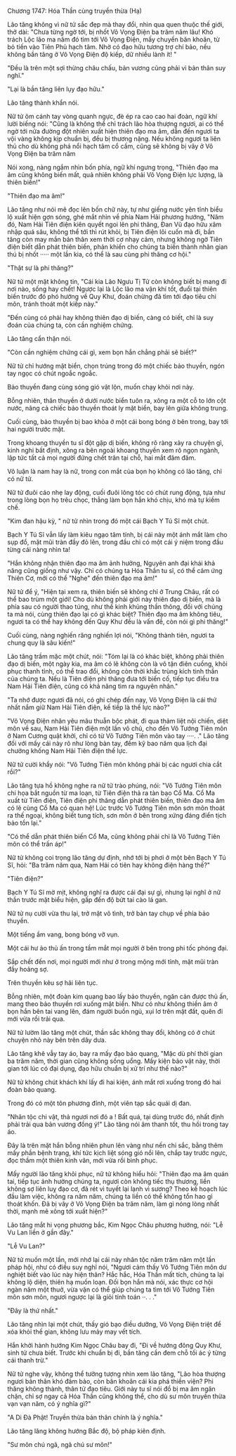 




Chương 1747: Hóa Thần cùng truyền thừa (Hạ)


Lão tăng không vì nữ tử sắc đẹp mà thay đổi, nhìn qua quen thuộc thế giới, thở dài: "Chưa từng ngờ tới, bị nhốt Vô Vọng Điện ba trăm năm lâu! Khó trách Lộc lão ma năm đó tìm tới Vô Vọng Điện, mấy chuyến băn khoăn, từ bỏ tiến vào Tiên Phủ hạch tâm. Nhờ có đạo hữu tương trợ chí bảo, nếu không bần tăng ở Vô Vọng Điện độ kiếp, dữ nhiều lành ít! "

"Đều là trên một sợi thừng châu chấu, bản vương cũng phải vì bản thân suy nghĩ."

"Lại là bần tăng liên lụy đạo hữu."

Lão tăng thành khẩn nói.

Nữ tử ôm cánh tay vòng quanh ngực, đè ép ra cao cao hai đoàn, ngữ khí lười biếng nói: "Cũng là không thể chỉ trách lão hòa thượng ngươi, ai có thể ngờ tới nửa đường đột nhiên xuất hiện thiên đạo ma âm, dẫn đến ngươi ta vội vàng không kịp chuẩn bị, đều bị thương nặng. Nếu không ngươi ta liên thủ cho dù không phá nổi hạch tâm cổ cấm, cũng sẽ không bị vây ở Vô Vọng Điện ba trăm năm

Nói xong, nàng ngắm nhìn bốn phía, ngữ khí ngưng trọng, "Thiên đạo ma âm cũng không biến mất, quả nhiên không phải Vô Vọng Điện lực lượng, là thiên biến!"

"Thiên đạo ma âm!"

Lão tăng như nói mê đọc lên bốn chữ này, tự như giếng nước yên tĩnh biểu lộ xuất hiện gợn sóng, ghé mắt nhìn về phía Nam Hải phương hướng, "Năm đó, Nam Hải Tiên điện kiên quyết ngoi lên phi thăng, Đan Vũ đạo hữu xâm nhập quá sâu, không thể tới thì rút khỏi, bị Tiên điện lôi cuốn mà đi, bần tăng còn may mắn bản thân xem thời cơ nhạy cảm, nhưng không ngờ Tiên điện biết dẫn phát thiên biến, phản khiến cho chúng ta biến thành nhân gian thú bị nhốt ····· một lần kia, có thể là sau cùng phi thăng cơ hội."

"Thật sự là phi thăng?"

Nữ tử một mặt không tin, "Cái kia Lão Ngưu Tị Tử còn không biết bị mang đi nơi nào, sống hay chết! Ngược lại là Lộc lão ma vận khí tốt, đuổi tại thiên biến trước đó phó hướng về Quy Khư, đoán chừng đã tìm tới đạo tiêu chi môn, tránh thoát một kiếp này."

"Đến cùng có phải hay không thiên đạo dị biến, càng có biết, chỉ là suy đoán của chúng ta, còn cần nghiệm chứng.

Lão tăng cẩn thận nói.

"Còn cần nghiệm chứng cái gì, xem bọn hắn chẳng phải sẽ biết?"

Nữ tử chỉ hướng mặt biển, chọn trúng trong đó một chiếc bảo thuyền, ngón tay ngọc có chút ngoắc ngoắc.

Bảo thuyền đang cùng sóng gió vật lộn, muốn chạy khỏi nơi này.

Bỗng nhiên, thân thuyền ở dưới nước biển tuôn ra, xông ra một cỗ to lớn cột nước, nâng cả chiếc bảo thuyền thoát ly mặt biển, bay lên giữa không trung.

Cuối cùng, bảo thuyền bị bao khỏa ở một cái bong bóng ở bên trong, bay tới hai người trước mặt.

Trong khoang thuyền tu sĩ đột gặp dị biến, không rõ ràng xảy ra chuyện gì, kinh nghi bất định, xông ra bên ngoài khoang thuyền xem rõ ngọn ngành, lập tức tất cả mọi người đứng chết trân tại chỗ, hai mắt đăm đăm.

Vô luận là nam hay là nữ, trong con mắt của bọn họ không có lão tăng, chỉ có nữ tử.

Nữ tử đuôi cáo nhẹ lay động, cuối đuôi lông tóc có chút rung động, tựa như trong lòng bọn họ trêu chọc, thẳng làm bọn hắn khó chịu, khó mà tự kiềm chế.

"Kim đan hậu kỳ, " nữ tử nhìn trong đó một cái Bạch Y Tú Sĩ một chút.

Bạch Y Tú Sĩ vẫn lấy làm kiêu ngạo tâm tính, bị cái này một ánh mắt làm cho sụp đổ, mặt mũi tràn đầy đỏ lên, trong đầu chỉ có một cái ý niệm trong đầu từng cái nàng nhìn ta!

"Hắn không nhận thiên đạo ma âm ảnh hưởng, Nguyên anh đại khái khả năng cũng giống như vậy. Chỉ có chúng ta Hóa Thần tu sĩ, có thể cảm ứng Thiên Cơ, mới có thể "Nghe" đến thiên đạo ma âm!"

Nữ tử để ý, "Hiện tại xem ra, thiên biến sẽ không chỉ ở Trung Châu, rất có thể bao trùm một giới! Cho dù không phải giới này thiên đạo dị biến, mà là phía sau có người thao túng, như thế kinh khủng thần thông, đối với chúng ta mà nói, cùng thiên đạo lại có gì khác biệt? Thiên đạo ma âm không tiêu, ngươi ta có thể hay không đến Quy Khư đều là vấn đề, còn nói gì phi thăng!"

Cuối cùng, nàng nghiến răng nghiến lợi nói, "Không thành tiên, ngươi ta chung quy là sâu kiến!"

Lão tăng trầm mặc một chút, nói: "Tóm lại là có khác biệt, không phải thiên đạo dị biến, một ngày kia, ma âm có lẽ không còn là vô tận điên cuồng, khôi phục thanh tỉnh, có thể trao đổi, không còn thời khắc trùng kích tinh thần của chúng ta. Nếu là Tiên điện phi thăng đưa tới biến cố, tiếp tục điều tra Nam Hải Tiên điện, cũng có khả năng tìm ra nguyên nhân."

"Ta nhớ được ngươi đã nói, có ghi chép đến nay, Vô Vọng Điện là cái thứ nhất nắm giữ Nam Hải Tiên điện, kế tiếp là thế lực nào?"

"Vô Vọng Điện nhân yêu mâu thuẫn bộc phát, đi qua thảm liệt nội chiến, diệt môn về sau, Nam Hải Tiên điện một lần vô chủ, cho đến Vô Tướng Tiên môn ở Nam Cương quật khởi, chỉ có từ Vô Tướng Tiên môn vào tay ····. ." Lão tăng đối với mấy cái này rõ như lòng bàn tay, đếm kỹ bao năm qua lịch đại chưởng khống Nam Hải Tiên điện thế lực.

Nữ tử cười khẩy nói: "Vô Tướng Tiên môn không phải bị các ngươi chia cắt rồi?"

Lão tăng tựa hồ không nghe ra nữ tử trào phúng, nói: "Vô Tướng Tiên môn chi họa bắt nguồn từ ma loạn, từ Tiên điện thả ra tàn bạo Cổ Ma. Cổ Ma xuất từ Tiên điện, Tiên điện phi thăng dẫn phát thiên biến, thiên đạo ma âm có lẽ cùng Cổ Ma có quan hệ! Lúc trước Vô Tướng Tiên môn sơn môn thoát ra thế ngoại, không biết tung tích, sơn môn ở bên trong xứng đáng điển tịch bảo tồn lại."

"Có thể dẫn phát thiên biến Cổ Ma, cũng không phải chỉ là Vô Tướng Tiên môn có thể trấn áp!"

Nữ tử không coi trọng lão tăng dự định, nhớ tới bị phơi ở một bên Bạch Y Tú Sĩ, hỏi: "Ba trăm năm qua, Nam Hải có tiên hay không điện hàng thế?"

"Tiên điện?"

Bạch Y Tú Sĩ mờ mịt, không nghĩ ra được cái đại sự gì, nhưng lại nghĩ ở nữ thần trước mặt biểu hiện, gấp đến độ bứt tai cào lá gan.

Nữ tử nụ cười vừa thu lại, trở mặt vô tình, trở bàn tay chụp về phía bảo thuyền.

Một tiếng ầm vang, bong bóng vỡ vụn.

Một cái hư ảo thủ ấn trong tầm mắt mọi người ở bên trong phi tốc phóng đại.

Sắp chết đến nơi, mọi người mới như ở trong mộng mới tỉnh, mặt mũi tràn đầy hoảng sợ.

Trên thuyền kêu sợ hãi liên tục.

Bỗng nhiên, một đoàn kim quang bao lấy bảo thuyền, ngăn cản được thủ ấn, mang theo bảo thuyền rơi xuống mặt biển. Như có như không thiền âm ở bọn hắn bên tai vang lên, đám người buồn ngủ, xụi lơ trên mặt đất, quên đi mới vừa rồi trải qua.

Nữ tử lườm lão tăng một chút, thần sắc không thay đổi, không có ở chút chuyện nhỏ này bên trên dây dưa.

Lão tăng khẽ vẫy tay áo, bay ra mấy đạo bảo quang, "Mặc dù phí thời gian ba trăm năm, thời gian cũng không sống uổng. Mấy kiện bảo vật này, thời gian tới lúc có đại dụng, đạo hữu chuẩn bị xử trí như thế nào?"

Nữ tử không chút khách khí lấy đi hai kiện, ánh mắt rơi xuống trong đó hai đoàn bảo quang.

Trong đó có một tôn phương đỉnh, một viên tạp sắc quái dị đan.

"Nhân tộc chi vật, thả ngươi nơi đó a ! Bất quá, tại dùng trước đó, nhất định phải trải qua bản vương đồng ý!" Lão tăng nói âm thanh tốt, thu hồi trong tay áo.

Đây là trên mặt hắn bỗng nhiên phun lên vàng như nến chi sắc, bằng thêm mấy phần bệnh trạng, khí tức kịch liệt sóng gió nổi lên, chắp tay trước ngực, đọc thầm một thiên kinh văn, mới vừa rồi bình phục.

Mấy người lão tăng khôi phục, nữ tử không hiểu hỏi: "Thiên đạo ma âm quán tai, tiếp tục ảnh hưởng chúng ta, ngươi còn không tiếc thụ thương, liền không sợ liên luỵ đạo cơ, đã rét vì tuyết lại lạnh vì sương? Theo kế hoạch lúc đầu làm việc, không ra năm năm, chúng ta liền có thể không tổn hao gì thoát khốn. Đã bị vây ở Vô Vọng Điện ba trăm năm, làm gì nóng lòng nhất thời, mạnh mẽ xông tới xuất hiện?"

Lão tăng mắt hi vọng phương bắc, Kim Ngọc Châu phương hướng, nói: "Lễ Vu Lan liền ở gần đây."

"Lễ Vu Lan?"

Nữ tử muốn một lần, mới nhớ lại cái này nhân tộc năm trăm năm một lần pháp hội, như có điều suy nghĩ nói, "Ngươi cảm thấy Vô Tướng Tiên môn dư nghiệt biết vào lúc này hiện thân? Hắc hắc, Hóa Thần mất tích, chúng ta lại không lộ diện, thiên hạ muốn loạn. Đối bọn hắn mà nói, xác thực cơ hội ngàn năm một thuở, vừa vặn có thể giúp chúng ta tìm tới Vô Tướng Tiên môn sơn môn, ngươi ngược lại là giỏi tính toán ··. . ."

"Đây là thứ nhất."

Lão tăng nhìn lại một chút, thấy gió bạo điều dưỡng, Vô Vọng Điện triệt để xóa khỏi thế gian, không lưu mảy may vết tích.

Hắn khởi hành hướng Kim Ngọc Châu bay đi, "Đi về hướng đông Quy Khư, sinh tử chưa biết. Trước khi chuẩn bị đi, bần tăng cần đem chỗ tối ác ý từng cái thanh trừ."

Nữ tử nghe vậy, không thể tưởng tượng nhìn xem lão tăng, "Lão hòa thượng ngươi bản thân khó đảm bảo, còn băn khoăn cái kia phá thiền viện? Phi thăng không thành, thân tử đạo tiêu. Giới này tu sĩ nói đồ bị ma âm ngăn chặn, chỉ sợ ngay cả Hóa Thần cũng không thể, cho dù sư môn truyền thừa vạn vạn năm, có ý nghĩa gì?"

"A Di Đà Phật! Truyền thừa bản thân chính là ý nghĩa."

Lão tăng lăng không hướng Bắc độ, bộ pháp kiên định.

"Sư môn chú ngã, ngã chú sư môn!"




